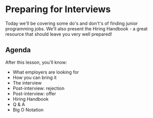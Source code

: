 # Preparing for Interviews

Today we'll be covering some do's and don't's of finding junior programming jobs. We'll also present the Hiring Handbook - a great resource that should leave you very well prepared!

## Agenda
After this lesson, you'll know:

  * What employers are looking for
  * How you can bring it
  * The interview
  * Post-interview: rejection
  * Post-interview: offer
  * Hiring Handbook
  * Q & A
  * Big O Notation
